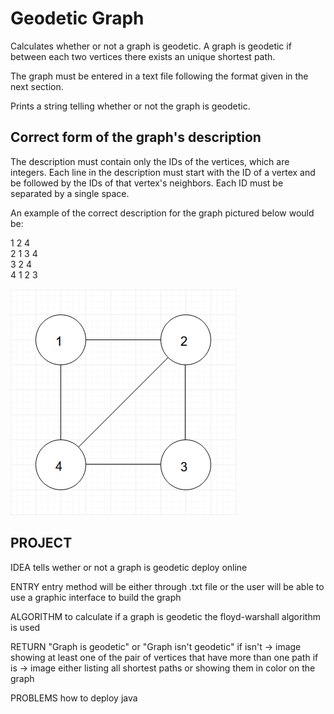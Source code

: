 # Geodetic Graph

Calculates whether or not a graph is geodetic. A graph is geodetic if between each two vertices there exists an unique shortest path. 

The graph must be entered in a text file following the format given in the next section. 

Prints a string telling whether or not the graph is geodetic. 

## Correct form of the graph's description

The description must contain only the IDs of the vertices, which are integers.
Each line in the description must start with the ID of a vertex and be followed by the IDs of that vertex's neighbors.
Each ID must be separated by a single space.

An example of the correct description for the graph pictured below would be:

1 2 4  
2 1 3 4  
3 2 4  
4 1 2 3  

![Graph Example](img\graph-example.png)

## PROJECT
IDEA
tells wether or not a graph is geodetic
deploy online

ENTRY
entry method will be either through .txt file or the user will be able to use a graphic interface to build the graph

ALGORITHM
to calculate if a graph is geodetic the floyd-warshall algorithm is used

RETURN
"Graph is geodetic" or "Graph isn't geodetic"
if isn't -> image showing at least one of the pair of vertices that have more than one path
if is -> image either listing all shortest paths or showing them in color on the graph

PROBLEMS
how to deploy java
